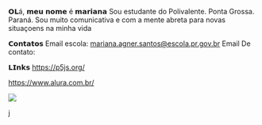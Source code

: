 𝗢𝗟á, 𝗺𝗲𝘂 𝗻𝗼𝗺𝗲 é 𝗺𝗮𝗿𝗶𝗮𝗻𝗮
Sou estudante do Polivalente.
Ponta Grossa. 
Paraná.
Sou muito comunicativa
e com a mente abreta para novas situaçoens na minha vida

𝗖𝗼𝗻𝘁𝗮𝘁𝗼𝘀
Email escola: mariana.agner.santos@escola.pr.gov.br
Email De contato: 

𝗟𝗜𝗻𝗸𝘀
https://p5js.org/

https://www.alura.com.br/

![](https://media.giphy.com/media/xPYlrYkCu05iTkpsM2/giphy.gif)




j





